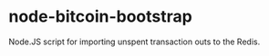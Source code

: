 node-bitcoin-bootstrap
======================

Node.JS script for importing unspent transaction outs to the Redis.
